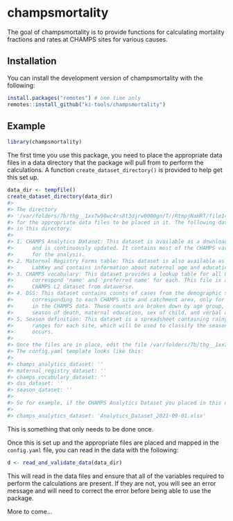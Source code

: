 
<!-- README.md is generated from README.Rmd. Please edit that file -->
<!-- devtools::build_readme() -->

# champsmortality

<!-- badges: start -->
<!-- badges: end -->

The goal of champsmortality is to provide functions for calculating
mortality fractions and rates at CHAMPS sites for various causes.

## Installation

You can install the development version of champsmortality with the
following:

``` r
install.packages("remotes") # one time only
remotes::install_github("ki-tools/champsmortality")
```

## Example

``` r
library(champsmortality)
```

The first time you use this package, you need to place the appropriate
data files in a data directory that the package will pull from to
perform the calculations. A function `create_dataset_directory()` is
provided to help get this set up.

``` r
data_dir <- tempfile()
create_dataset_directory(data_dir)
#> 
#> The directory
#> '/var/folders/7b/thg__1xx7w98wc4rs8t3djrw0000gn/T//RtmpjNaHRT/file141b41a5f2251' is ready
#> for the appropriate data files to be placed in it. The following datasets should be placed
#> in this directory:
#> 
#> 1. CHAMPS Analytics Dataset: This dataset is available as a downloadable file from LabKey
#>      and is continuously updated. It contains most of the CHAMPS variables that are needed
#>      for the analysis.
#> 2. Maternal Registry Forms table: This dataset is also available as a downloadable file from
#>      LabKey and contains information about maternal age and education.
#> 3. CHAMPS vocabulary: This dataset provides a lookup table for all CHAMPS codes, providing a
#>      correspond 'name' and 'preferred name' for each. This file is accessible from the
#>      CHAMPS L2 dataset from dataverse.
#> 4. DSS: This dataset contains counts of cases from the demographic surveillance system (DSS)
#>      corresponding to each CHAMPS site and catchment area, only for DSS cases that are not
#>      in the CHAMPS data. These counts are broken down by age group, year, location of death,
#>      season of death, maternal education, sex of child, and verbal autopsy cause of death.
#> 5. Season definition: This dataset is a spreadsheet containing rainy and dry season date
#>      ranges for each site, which will be used to classify the season in which each case
#>      occurs.
#> 
#> Once the files are in place, edit the file /var/folders/7b/thg__1xx7w98wc4rs8t3djrw0000gn/T//RtmpjNaHRT/file141b41a5f2251/config.yaml to provide the file names corresponding to each of these datasets.
#> The config.yaml template looks like this:
#> 
#> champs_analytics_dataset: ''
#> maternal_registry_dataset: ''
#> champs_vocabulary_dataset: ''
#> dss_dataset: ''
#> season_dataset: ''
#> 
#> So for example, if the CHAMPS Analytics Dataset you placed in this directory is named 'Analytics_Dataset_2021-09-01.xlsx', you would edit the corresponding line in config.yaml as follows:
#> 
#> champs_analytics_dataset: 'Analytics_Dataset_2021-09-01.xlsx'
```

This is something that only needs to be done once.

Once this is set up and the appropriate files are placed and mapped in
the `config.yaml` file, you can read in the data with the following:

``` r
d <- read_and_validate_data(data_dir)
```

This will read in the data files and ensure that all of the variables
required to perform the calculations are present. If they are not, you
will see an error message and will need to correct the error before
being able to use the package.

More to come…
